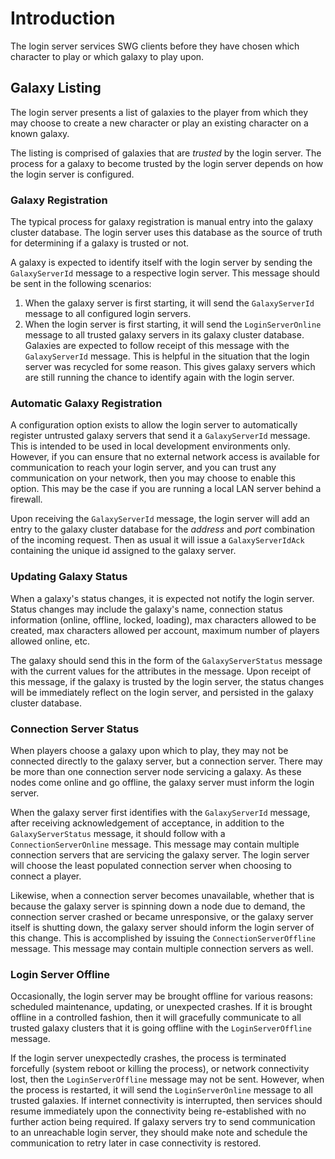 # Introduction
The login server services SWG clients before they have chosen which character to play
or which galaxy to play upon.

## Galaxy Listing
The login server presents a list of galaxies to the player from which they may choose
to create a new character or play an existing character on a known galaxy.

The listing is comprised of galaxies that are *trusted* by the login server. The process
for a galaxy to become trusted by the login server depends on how the login server is
configured.

### Galaxy Registration
The typical process for galaxy registration is manual entry into the galaxy cluster
database. The login server uses this database as the source of truth for determining
if a galaxy is trusted or not.

A galaxy is expected to identify itself with the login server by sending the
`GalaxyServerId` message to a respective login server. This message should be sent in
the following scenarios:

1. When the galaxy server is first starting, it will send the `GalaxyServerId` message
to all configured login servers.
2. When the login server is first starting, it will send the `LoginServerOnline` message
to all trusted galaxy servers in its galaxy cluster database. Galaxies are expected to
follow receipt of this message with the `GalaxyServerId` message. This is helpful in the
situation that the login server was recycled for some reason. This gives galaxy servers
which are still running the chance to identify again with the login server.

### Automatic Galaxy Registration
A configuration option exists to allow the login server to automatically register untrusted
galaxy servers that send it a `GalaxyServerId` message. This is intended to be used in local
development environments only. However, if you can ensure that no external network access is
available for communication to reach your login server, and you can trust any communication
on your network, then you may choose to enable this option. This may be the case if you are
running a local LAN server behind a firewall.

Upon receiving the `GalaxyServerId` message, the login server will add an entry to the galaxy
cluster database for the _address_ and _port_ combination of the incoming request. Then as usual
it will issue a `GalaxyServerIdAck` containing the unique id assigned to the galaxy server.

### Updating Galaxy Status
When a galaxy's status changes, it is expected not notify the login server. Status changes may
include the galaxy's name, connection status information (online, offline, locked, loading), max
characters allowed to be created, max characters allowed per account, maximum number of players
allowed online, etc.

The galaxy should send this in the form of the `GalaxyServerStatus` message with the current
values for the attributes in the message. Upon receipt of this message, if the galaxy is
trusted by the login server, the status changes will be immediately reflect on the login
server, and persisted in the galaxy cluster database.

### Connection Server Status
When players choose a galaxy upon which to play, they may not be connected directly to the
galaxy server, but a connection server. There may be more than one connection server node
servicing a galaxy. As these nodes come online and go offline, the galaxy server must inform
the login server.

When the galaxy server first identifies with the `GalaxyServerId` message, after receiving
acknowledgement of acceptance, in addition to the `GalaxyServerStatus` message, it should
follow with a `ConnectionServerOnline` message. This message may contain multiple connection
servers that are servicing the galaxy server. The login server will choose the least populated
connection server when choosing to connect a player.

Likewise, when a connection server becomes unavailable, whether that is because the galaxy
server is spinning down a node due to demand, the connection server crashed or became
unresponsive, or the galaxy server itself is shutting down, the galaxy server should inform
the login server of this change. This is accomplished by issuing the `ConnectionServerOffline`
message. This message may contain multiple connection servers as well.

### Login Server Offline
Occasionally, the login server may be brought offline for various reasons: scheduled maintenance,
updating, or unexpected crashes. If it is brought offline in a controlled fashion, then it will
gracefully communicate to all trusted galaxy clusters that it is going offline with the
`LoginServerOffline` message.

If the login server unexpectedly crashes, the process is terminated forcefully
(system reboot or killing the process), or network connectivity lost, then the
`LoginServerOffline` message may not be sent. However, when the process is restarted,
it will send the `LoginServerOnline` message to all trusted galaxies. If internet
connectivity is interrupted, then services should resume immediately upon the
connectivity being re-established with no further action being required. If galaxy
servers try to send communication to an unreachable login server, they should make note
and schedule the communication to retry later in case connectivity is restored.